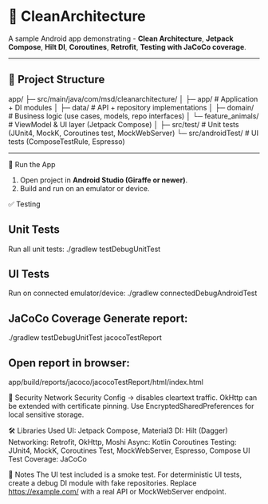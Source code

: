 # 🐾 CleanArchitecture

A sample Android app demonstrating -
**Clean Architecture**, 
**Jetpack Compose**, 
**Hilt DI**, 
**Coroutines**, 
**Retrofit**,
**Testing with JaCoCo coverage**.

---

## 📂 Project Structure

app/
├─ src/main/java/com/msd/cleanarchitecture/
│ ├─ app/ # Application + DI modules
│ ├─ data/ # API + repository implementations
│ ├─ domain/ # Business logic (use cases, models, repo interfaces)
│ └─ feature_animals/ # ViewModel & UI layer (Jetpack Compose)
│
├─ src/test/ # Unit tests (JUnit4, MockK, Coroutines test, MockWebServer)
└─ src/androidTest/ # UI tests (ComposeTestRule, Espresso)

---

🚀 Run the App
1. Open project in **Android Studio (Giraffe or newer)**.
2. Build and run on an emulator or device.


✅ Testing
## Unit Tests
Run all unit tests:
./gradlew testDebugUnitTest

## UI Tests
Run on connected emulator/device:
./gradlew connectedDebugAndroidTest

## JaCoCo Coverage Generate report:
./gradlew testDebugUnitTest jacocoTestReport

## Open report in browser:
app/build/reports/jacoco/jacocoTestReport/html/index.html

🔐 Security
Network Security Config → disables cleartext traffic.
OkHttp can be extended with certificate pinning.
Use EncryptedSharedPreferences for local sensitive storage.

🛠 Libraries Used
UI: Jetpack Compose, Material3
DI: Hilt (Dagger)
Networking: Retrofit, OkHttp, Moshi
Async: Kotlin Coroutines
Testing: JUnit4, MockK, Coroutines Test, MockWebServer, Espresso, Compose UI Test
Coverage: JaCoCo

📌 Notes
The UI test included is a smoke test.
For deterministic UI tests, create a debug DI module with fake repositories.
Replace https://example.com/ with a real API or MockWebServer endpoint.